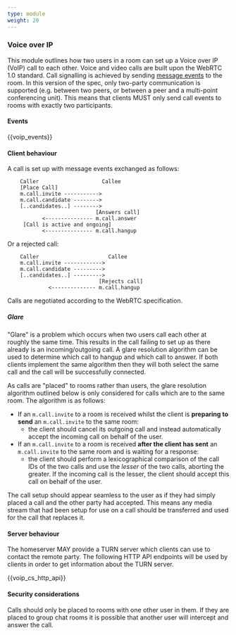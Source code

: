 ```yaml
---
type: module
weight: 20
---
```


### Voice over IP

This module outlines how two users in a room can set up a Voice over IP
(VoIP) call to each other. Voice and video calls are built upon the
WebRTC 1.0 standard. Call signalling is achieved by sending [message
events]() to the room. In this version of the spec, only two-party
communication is supported (e.g. between two peers, or between a peer
and a multi-point conferencing unit). This means that clients MUST only
send call events to rooms with exactly two participants.

#### Events

{{voip\_events}}

#### Client behaviour

A call is set up with message events exchanged as follows:

```
    Caller                    Callee
    [Place Call]
    m.call.invite ----------->
    m.call.candidate -------->
    [..candidates..] -------->
                            [Answers call]
           <--------------- m.call.answer
     [Call is active and ongoing]
           <--------------- m.call.hangup
```

Or a rejected call:

```
    Caller                      Callee
    m.call.invite ------------>
    m.call.candidate --------->
    [..candidates..] --------->
                             [Rejects call]
             <-------------- m.call.hangup
```

Calls are negotiated according to the WebRTC specification.

##### Glare

"Glare" is a problem which occurs when two users call each other at
roughly the same time. This results in the call failing to set up as
there already is an incoming/outgoing call. A glare resolution algorithm
can be used to determine which call to hangup and which call to answer.
If both clients implement the same algorithm then they will both select
the same call and the call will be successfully connected.

As calls are "placed" to rooms rather than users, the glare resolution
algorithm outlined below is only considered for calls which are to the
same room. The algorithm is as follows:

-   If an `m.call.invite` to a room is received whilst the client is
    **preparing to send** an `m.call.invite` to the same room:
    -   the client should cancel its outgoing call and instead
        automatically accept the incoming call on behalf of the user.
-   If an `m.call.invite` to a room is received **after the client has
    sent** an `m.call.invite` to the same room and is waiting for a
    response:
    -   the client should perform a lexicographical comparison of the
        call IDs of the two calls and use the *lesser* of the two calls,
        aborting the greater. If the incoming call is the lesser, the
        client should accept this call on behalf of the user.

The call setup should appear seamless to the user as if they had simply
placed a call and the other party had accepted. This means any media
stream that had been setup for use on a call should be transferred and
used for the call that replaces it.

#### Server behaviour

The homeserver MAY provide a TURN server which clients can use to
contact the remote party. The following HTTP API endpoints will be used
by clients in order to get information about the TURN server.

{{voip\_cs\_http\_api}}

#### Security considerations

Calls should only be placed to rooms with one other user in them. If
they are placed to group chat rooms it is possible that another user
will intercept and answer the call.

